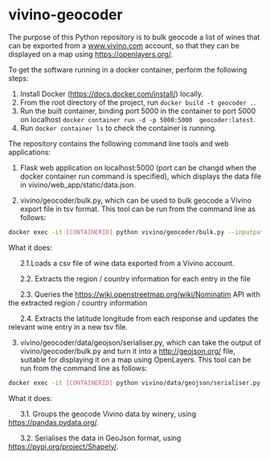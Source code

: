 # vivino-geocoder

The purpose of this Python repository is to bulk geocode a list of wines that can be exported from a www.vivino.com account, so that they can be displayed on a map using https://openlayers.org/. 

To get the software running in a docker container, perform the following steps:

1. Install Docker (https://docs.docker.com/install/) locally.
2. From the root directory of the project, run ```docker build -t geocoder .```.
3. Run the built container, binding port 5000 in the container to port 5000 on localhost ```docker container run -d -p 5000:5000  geocoder:latest```.
4. Run ```docker container ls``` to check the container is running.

The repository contains the following command line tools and web applications:

1. Flask web application on localhost:5000 (port can be changd when the docker container run command is specified), which displays the data file in vivino/web_app/static/data.json.

2. vivino/geocoder/bulk.py, which can be used to bulk geocode a Vivino export file in tsv format. This tool can be run from the command line as follows: 

```bash
docker exec -it [CONTAINERID] python vivino/geocoder/bulk.py --inputpath INPUTPATH --outputpath OUTPUTPATH --referer REFERER 
```

What it does:

  &nbsp;&nbsp;&nbsp;&nbsp;&nbsp;&nbsp;2.1.Loads a csv file of wine data exported from a Vivino account.

  &nbsp;&nbsp;&nbsp;&nbsp;&nbsp;&nbsp;2.2. Extracts the region / country information for each entry in the file

  &nbsp;&nbsp;&nbsp;&nbsp;&nbsp;&nbsp;2.3. Queries the https://wiki.openstreetmap.org/wiki/Nominatim API with the extracted region / country information

  &nbsp;&nbsp;&nbsp;&nbsp;&nbsp;&nbsp;2.4. Extracts the latitude longitude from each response and updates the relevant wine entry in a new tsv file. 

3. vivino/geocoder/data/geojson/serialiser.py, which can take the output of vivino/geocoder/bulk.py and turn it into a http://geojson.org/ file, suitable for displaying it on a map using OpenLayers. This tool can be run from the command line as follows: 

```bash
docker exec -it [CONTAINERID] python vivino/data/geojson/serialiser.py --inputpath INPUTPATH --outputpath OUTPUTPATH
```

What it does:

  &nbsp;&nbsp;&nbsp;&nbsp;&nbsp;&nbsp;3.1. Groups the geocode Vivino data by winery, using https://pandas.pydata.org/.

  &nbsp;&nbsp;&nbsp;&nbsp;&nbsp;&nbsp;3.2. Serialises the data in GeoJson format, using https://pypi.org/project/Shapely/.
